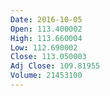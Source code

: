 ```yaml
---
Date: 2016-10-05
Open: 113.400002
High: 113.660004
Low: 112.690002
Close: 113.050003
Adj Close: 109.81955
Volume: 21453100
---
```

